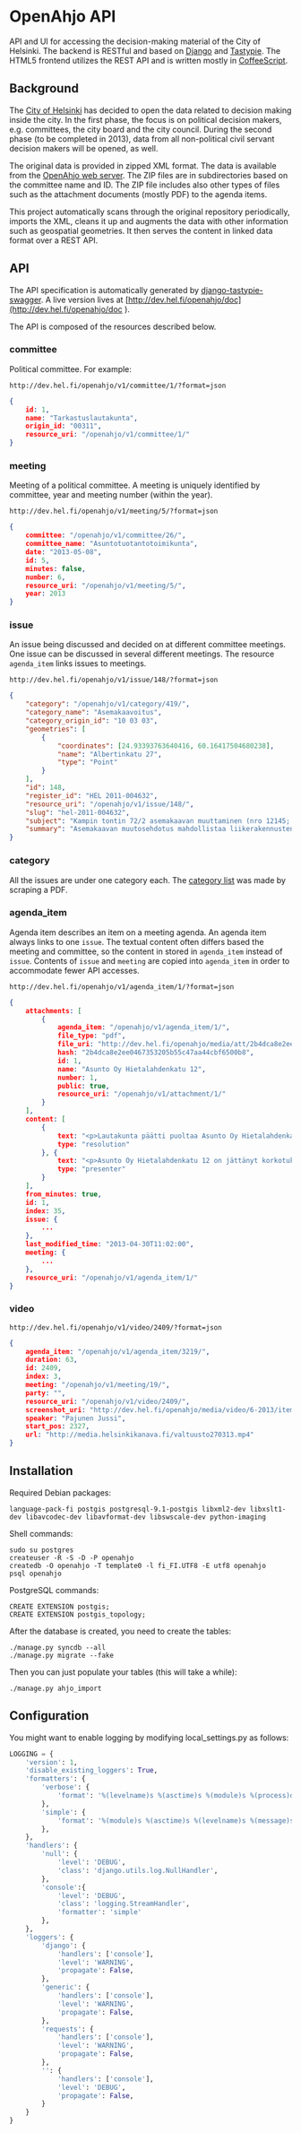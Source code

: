OpenAhjo API
============

API and UI for accessing the decision-making material of the City of Helsinki.
The backend is RESTful and based on [Django](https://www.djangoproject.com/) and
[Tastypie](http://tastypieapi.org/). The HTML5 frontend
utilizes the REST API and is written mostly in [CoffeeScript](http://coffeescript.org/).

Background
----------
The [City of Helsinki](http://www.hel.fi/) has decided to open the data related to decision making
inside the city. In the first phase, the focus is on political decision
makers, e.g. committees, the city board and the city council. During the
second phase (to be completed in 2013), data from all non-political civil
servant decision makers will be opened, as well.

The original data is provided in zipped XML format. The data is available from
the [OpenAhjo web server](http://openhelsinki.hel.fi/files/). The ZIP files are
in subdirectories based on the committee name and ID. The ZIP file includes also
other types of files such as the attachment documents (mostly PDF) to the agenda
items.

This project automatically scans through the original repository periodically,
imports the XML, cleans it up and augments the data with other information
such as geospatial geometries. It then serves the content in linked data format
over a REST API.

API
---

The API specification is automatically generated by [django-tastypie-swagger](https://github.com/concentricsky/django-tastypie-swagger). A live version lives at [http://dev.hel.fi/openahjo/doc](http://dev.hel.fi/openahjo/doc
).

The API is composed of the resources described below.

### committee

Political committee. For example:

```
http://dev.hel.fi/openahjo/v1/committee/1/?format=json
```
```json
{
    id: 1,
    name: "Tarkastuslautakunta",
    origin_id: "00311",
    resource_uri: "/openahjo/v1/committee/1/"
}
```

### meeting

Meeting of a political committee. A meeting is uniquely identified by committee,
year and meeting number (within the year).

```
http://dev.hel.fi/openahjo/v1/meeting/5/?format=json
```
```json
{
    committee: "/openahjo/v1/committee/26/",
    committee_name: "Asuntotuotantotoimikunta",
    date: "2013-05-08",
    id: 5,
    minutes: false,
    number: 6,
    resource_uri: "/openahjo/v1/meeting/5/",
    year: 2013
}
```

### issue

An issue being discussed and decided on at different committee meetings. One
issue can be discussed in several different meetings. The resource `agenda_item`
links issues to meetings.

```
http://dev.hel.fi/openahjo/v1/issue/148/?format=json
```
```json
{
    "category": "/openahjo/v1/category/419/",
    "category_name": "Asemakaavoitus",
    "category_origin_id": "10 03 03",
    "geometries": [
        {
            "coordinates": [24.93393763640416, 60.16417504680238],
            "name": "Albertinkatu 27",
            "type": "Point"
        }
    ],
    "id": 148,
    "register_id": "HEL 2011-004632",
    "resource_uri": "/openahjo/v1/issue/148/",
    "slug": "hel-2011-004632",
    "subject": "Kampin tontin 72/2 asemakaavan muuttaminen (nro 12145; Albertinkatu 27 b)",
    "summary": "Asemakaavan muutosehdotus mahdollistaa liikerakennusten korttelialueen muuttamisen asuin-, liike- ja toimistorakennusten korttelialueeksi. Tontin rakennusoikeuden määrä 2575 k-m2 ja suurin sallittu kerrosluku 5 säilyvät ennallaan. Maantasokerros säilyy myymäläkäytössä. Lisäksi ullakkotasolle saadaan sijoittaa joitakin pääkäyttötarkoituksen mukaisia tiloja ja sinne tulee sijoittaa asukkaiden oleskeluun tarkoitettuja tiloja, kuten talosauna, jota kuitenkaan ei lueta em. rakennusoikeuteen. Kaava mahdollistaa tontilla nykyisin sijaitsevan rakennuksen säilyttämisen mutta rakennusta ei kaavassa suojella. Olemassa olevan rakennuksen rakennusoikeus on noin 1000 k-m2 suurempi kuin asemakaavaehdotuksen rakennusoikeus."
}
```

### category

All the issues are under one category each. The [category list](data/categories.csv)
was made by scraping a PDF.

### agenda_item

Agenda item describes an item on a meeting agenda. An agenda item always links
to one `issue`. The textual content often differs based the meeting and committee,
so the content in stored in `agenda_item` instead of `issue`. Contents of `issue`
and `meeting` are copied into `agenda_item` in order to accommodate fewer API
accesses.

```
http://dev.hel.fi/openahjo/v1/agenda_item/1/?format=json
```
```json
{
    attachments: [
        {
            agenda_item: "/openahjo/v1/agenda_item/1/",
            file_type: "pdf",
            file_uri: "http://dev.hel.fi/openahjo/media/att/2b4dca8e2ee0467353205b55c47aa44cbf6500b8.pdf",
            hash: "2b4dca8e2ee0467353205b55c47aa44cbf6500b8",
            id: 1,
            name: "Asunto Oy Hietalahdenkatu 12",
            number: 1,
            public: true,
            resource_uri: "/openahjo/v1/attachment/1/"
        }
    ],
    content: [
        {
            text: "<p>Lautakunta päätti puoltaa Asunto Oy Hietalahdenkatu 12:sta perusparannushankkeen korkotukilainahakemusta.</p>",
            type: "resolution"
        }, {
            text: "<p>Asunto Oy Hietalahdenkatu 12 on jättänyt korkotukilainahakemuksen lämmitysjärjestelmän osittaiseen uusimiseen sekä vesi- ja viemärijohtojen uusimiseen. Hankkeessa on 69 asuntoa ja asuntoala on 2368 asm². Rakennus on valmistunut vuonna 1918.</p> <p>Asumisen rahoitus- ja kehittämiskeskus varaa käytettävissä olevien myöntämisvaltuuksien mukaan korkotukilainat kunnan puoltamille hankkeille.</p> <p>Esittelijän näkemyksen mukaan hakemusta tulisi puoltaa.</p>",
            type: "presenter"
        }
    ],
    from_minutes: true,
    id: 1,
    index: 35,
    issue: {
        ...
    },
    last_modified_time: "2013-04-30T11:02:00",
    meeting: {
        ...
    },
    resource_uri: "/openahjo/v1/agenda_item/1/"
}
```

### video
```
http://dev.hel.fi/openahjo/v1/video/2409/?format=json
```
```json
{
    agenda_item: "/openahjo/v1/agenda_item/3219/",
    duration: 63,
    id: 2409,
    index: 3,
    meeting: "/openahjo/v1/meeting/19/",
    party: "",
    resource_uri: "/openahjo/v1/video/2409/",
    screenshot_uri: "http://dev.hel.fi/openahjo/media/video/6-2013/item5-3.jpg",
    speaker: "Pajunen Jussi",
    start_pos: 2327,
    url: "http://media.helsinkikanava.fi/valtuusto270313.mp4"
}
```

Installation
------------
Required Debian packages:

    language-pack-fi postgis postgresql-9.1-postgis libxml2-dev libxslt1-dev libavcodec-dev libavformat-dev libswscale-dev python-imaging

Shell commands:

    sudo su postgres
    createuser -R -S -D -P openahjo
    createdb -O openahjo -T template0 -l fi_FI.UTF8 -E utf8 openahjo
    psql openahjo

PostgreSQL commands:

    CREATE EXTENSION postgis;
    CREATE EXTENSION postgis_topology;

After the database is created, you need to create the tables:

    ./manage.py syncdb --all
    ./manage.py migrate --fake

Then you can just populate your tables (this will take a while):

    ./manage.py ahjo_import

Configuration
-------------

You might want to enable logging by modifying local_settings.py as follows:

```python
LOGGING = {
    'version': 1,
    'disable_existing_loggers': True,
    'formatters': {
        'verbose': {
            'format': '%(levelname)s %(asctime)s %(module)s %(process)d %(thread)d %(message)s'
        },
        'simple': {
            'format': '%(module)s %(asctime)s %(levelname)s %(message)s'
        },
    },
    'handlers': {
        'null': {
            'level': 'DEBUG',
            'class': 'django.utils.log.NullHandler',
        },
        'console':{
            'level': 'DEBUG',
            'class': 'logging.StreamHandler',
            'formatter': 'simple'
        },
    },   
    'loggers': {
        'django': {
            'handlers': ['console'],
            'level': 'WARNING',
            'propagate': False,
        },
        'generic': {
            'handlers': ['console'],
            'level': 'WARNING',
            'propagate': False,
        },
        'requests': {
            'handlers': ['console'],
            'level': 'WARNING',
            'propagate': False,
        },
        '': {
            'handlers': ['console'],
            'level': 'DEBUG',
            'propagate': False,
        }
    }
}
```
